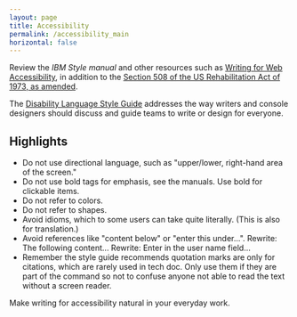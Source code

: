 ```yaml
---
layout: page
title: Accessibility
permalink: /accessibility_main
horizontal: false
---
```


Review the _IBM Style manual_ and other resources such as [Writing for Web Accessibility](https://www.w3.org/WAI/tips/writing/), in addition to the [Section 508 of the US Rehabilitation Act of 1973, as amended](https://www.w3.org/WAI/policies/united-states/#section-508-of-the-us-rehabilitation-act-of-1973-as-amended).

The [Disability Language Style Guide](https://ncdj.org/style-guide/) addresses the way writers and console designers should discuss and guide teams to write or design for everyone.

## Highlights 

- Do not use directional language, such as "upper/lower, right-hand area of the screen."
- Do not use bold tags for emphasis, see the manuals. Use bold for clickable items.
- Do not refer to colors.
- Do not refer to shapes.
- Avoid idioms, which to some users can take quite literally. (This is also for translation.)
- Avoid references like "content below" or "enter this under...". Rewrite: The following content... Rewrite: Enter in the user name field...
- Remember the style guide recommends quotation marks are only for citations, which are rarely used in tech doc. Only use them if they are part of the command so not to confuse anyone not able to read the text without a screen reader.

Make writing for accessibility natural in your everyday work.



